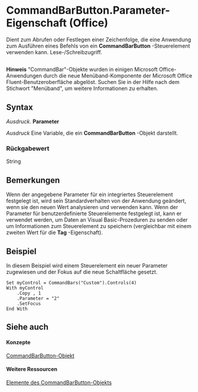 
# CommandBarButton.Parameter-Eigenschaft (Office)

Dient zum Abrufen oder Festlegen einer Zeichenfolge, die eine Anwendung zum Ausführen eines Befehls von ein  **CommandBarButton** -Steuerelement verwenden kann. Lese-/Schreibzugriff.


## 


 **Hinweis**  "CommandBar"-Objekte wurden in einigen Microsoft Office-Anwendungen durch die neue Menüband-Komponente der Microsoft Office Fluent-Benutzeroberfläche abgelöst. Suchen Sie in der Hilfe nach dem Stichwort "Menüband", um weitere Informationen zu erhalten.


## Syntax

 _Ausdruck_. **Parameter**

 _Ausdruck_ Eine Variable, die ein **CommandBarButton** -Objekt darstellt.


### Rückgabewert

String


## Bemerkungen

Wenn der angegebene Parameter für ein integriertes Steuerelement festgelegt ist, wird sein Standardverhalten von der Anwendung geändert, wenn sie den neuen Wert analysieren und verwenden kann. Wenn der Parameter für benutzerdefinierte Steuerelemente festgelegt ist, kann er verwendet werden, um Daten an Visual Basic-Prozeduren zu senden oder um Informationen zum Steuerelement zu speichern (vergleichbar mit einem zweiten Wert für die  **Tag** -Eigenschaft).


## Beispiel

In diesem Beispiel wird einem Steuerelement ein neuer Parameter zugewiesen und der Fokus auf die neue Schaltfläche gesetzt.


```
Set myControl = CommandBars("Custom").Controls(4) 
With myControl 
    .Copy , 1 
    .Parameter = "2" 
    .SetFocus 
End With
```


## Siehe auch


#### Konzepte


[CommandBarButton-Objekt](e6d8209d-2c87-f1b5-bc3f-d4e5e5d3ab73.md)
#### Weitere Ressourcen


[Elemente des CommandBarButton-Objekts](http://msdn.microsoft.com/library/69fe57fe-dabc-9379-283c-d0a51a775592%28Office.15%29.aspx)